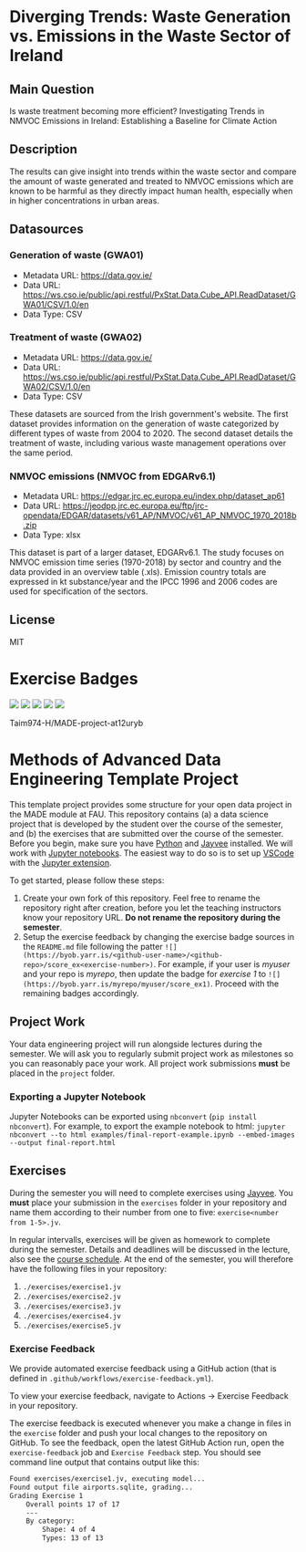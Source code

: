 # Diverging Trends: Waste Generation vs. Emissions in the Waste Sector of Ireland

## Main Question

Is waste treatment becoming more efficient? Investigating Trends in NMVOC Emissions in Ireland: Establishing a Baseline for Climate Action

## Description
The results can give insight into trends within the waste sector and compare the amount of waste generated and treated to NMVOC emissions which are known to be harmful as they directly impact human health, especially when in higher concentrations in urban areas.

## Datasources
### Generation of waste (GWA01)
* Metadata URL: https://data.gov.ie/
* Data URL: https://ws.cso.ie/public/api.restful/PxStat.Data.Cube_API.ReadDataset/GWA01/CSV/1.0/en
* Data Type: CSV

### Treatment of waste (GWA02)
* Metadata URL: https://data.gov.ie/
* Data URL: https://ws.cso.ie/public/api.restful/PxStat.Data.Cube_API.ReadDataset/GWA02/CSV/1.0/en
* Data Type: CSV

These datasets are sourced from the Irish government's website. The first dataset provides information on the generation of waste categorized by different types of waste from 2004 to 2020. The second dataset details the treatment of waste, including various waste management operations over the same period.

### NMVOC emissions (NMVOC from EDGARv6.1)
* Metadata URL: https://edgar.jrc.ec.europa.eu/index.php/dataset_ap61
* Data URL: https://jeodpp.jrc.ec.europa.eu/ftp/jrc-opendata/EDGAR/datasets/v61_AP/NMVOC/v61_AP_NMVOC_1970_2018b.zip
* Data Type: xlsx

This dataset is part of a larger dataset, EDGARv6.1. The study focuses on NMVOC emission time series (1970-2018) by sector and country and the data provided in an overview table (.xls). Emission country totals are expressed in kt substance/year and the IPCC 1996 and 2006 codes are used for specification of the sectors.

## License
MIT

# Exercise Badges

![](https://byob.yarr.is/Taim974-H/MADE-project-at12uryb/score_ex1) ![](https://byob.yarr.is/Taim974-H/MADE-project-at12uryb/score_ex2) ![](https://byob.yarr.is/Taim974-H/MADE-project-at12uryb/score_ex3) ![](https://byob.yarr.is/Taim974-H/MADE-project-at12uryb/score_ex4) ![](https://byob.yarr.is/Taim974-H/MADE-project-at12uryb/score_ex5)

Taim974-H/MADE-project-at12uryb

# Methods of Advanced Data Engineering Template Project

This template project provides some structure for your open data project in the MADE module at FAU.
This repository contains (a) a data science project that is developed by the student over the course of the semester, and (b) the exercises that are submitted over the course of the semester.
Before you begin, make sure you have [Python](https://www.python.org/) and [Jayvee](https://github.com/jvalue/jayvee) installed. We will work with [Jupyter notebooks](https://jupyter.org/). The easiest way to do so is to set up [VSCode](https://code.visualstudio.com/) with the [Jupyter extension](https://marketplace.visualstudio.com/items?itemName=ms-toolsai.jupyter).

To get started, please follow these steps:
1. Create your own fork of this repository. Feel free to rename the repository right after creation, before you let the teaching instructors know your repository URL. **Do not rename the repository during the semester**.
2. Setup the exercise feedback by changing the exercise badge sources in the `README.md` file following the patter `![](https://byob.yarr.is/<github-user-name>/<github-repo>/score_ex<exercise-number>)`. 
For example, if your user is _myuser_ and your repo is _myrepo_, then update the badge for _exercise 1_ to `![](https://byob.yarr.is/myrepo/myuser/score_ex1)`. Proceed with the remaining badges accordingly.


## Project Work
Your data engineering project will run alongside lectures during the semester. We will ask you to regularly submit project work as milestones so you can reasonably pace your work. All project work submissions **must** be placed in the `project` folder.

### Exporting a Jupyter Notebook
Jupyter Notebooks can be exported using `nbconvert` (`pip install nbconvert`). For example, to export the example notebook to html: `jupyter nbconvert --to html examples/final-report-example.ipynb --embed-images --output final-report.html`


## Exercises
During the semester you will need to complete exercises using [Jayvee](https://github.com/jvalue/jayvee). You **must** place your submission in the `exercises` folder in your repository and name them according to their number from one to five: `exercise<number from 1-5>.jv`.

In regular intervalls, exercises will be given as homework to complete during the semester. Details and deadlines will be discussed in the lecture, also see the [course schedule](https://made.uni1.de/). At the end of the semester, you will therefore have the following files in your repository:

1. `./exercises/exercise1.jv`
2. `./exercises/exercise2.jv`
3. `./exercises/exercise3.jv`
4. `./exercises/exercise4.jv`
5. `./exercises/exercise5.jv`

### Exercise Feedback
We provide automated exercise feedback using a GitHub action (that is defined in `.github/workflows/exercise-feedback.yml`). 

To view your exercise feedback, navigate to Actions -> Exercise Feedback in your repository.

The exercise feedback is executed whenever you make a change in files in the `exercise` folder and push your local changes to the repository on GitHub. To see the feedback, open the latest GitHub Action run, open the `exercise-feedback` job and `Exercise Feedback` step. You should see command line output that contains output like this:

```sh
Found exercises/exercise1.jv, executing model...
Found output file airports.sqlite, grading...
Grading Exercise 1
	Overall points 17 of 17
	---
	By category:
		Shape: 4 of 4
		Types: 13 of 13
```
